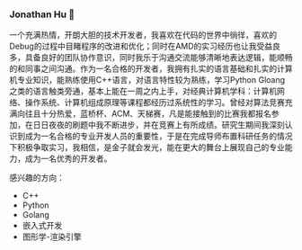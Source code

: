 ### Jonathan Hu 👋

一个充满热情，开朗大胆的技术开发者，我喜欢在代码的世界中徜徉，喜欢的Debug的过程中目睹程序的改进和优化；同时在AMD的实习经历也让我受益良多，具备良好的团队协作意识，同时我乐于沟通交流能够清晰地表达逻辑，能顺畅的和同事之间沟通。作为一名合格的开发者，我拥有扎实的语言基础和扎实的计算机专业知识，能熟练使用C++语言，对语言特性较为熟练，学习Python Gloang之类的语言触类旁通，基本上能在一周之内上手，对经典计算机学科：计算机网络、操作系统、计算机组成原理等课程都经历过系统性的学习。曾经对算法竞赛充满向往且十分热爱，蓝桥杯、ACM、天梯赛，凡是能接触到的比赛我都报名参加，在日日夜夜的刷题中我不断进步，并在竞赛上有所成绩。研究生期间我深刻认识到成为一名合格的专业开发人员的重要性，于是在完成导师布置科研任务的情况下积极争取实习，我相信，是金子就会发光，能在更大的舞台上展现自己的专业能力，成为一名优秀的开发者。

感兴趣的方向：
* C++
* Python
* Golang
* 嵌入式开发
* 图形学-渲染引擎
<!--
**KevinJey/KevinJey** is a ✨ _special_ ✨ repository because its `README.md` (this file) appears on your GitHub profile.

Here are some ideas to get you started:

- 🔭 I’m currently working on ...
- 🌱 I’m currently learning ...
- 👯 I’m looking to collaborate on ...
- 🤔 I’m looking for help with ... 
- 💬 Ask me about ...
- 📫 How to reach me: ...
- 😄 Pronouns: ...
- ⚡ Fun fact: ...
-->

